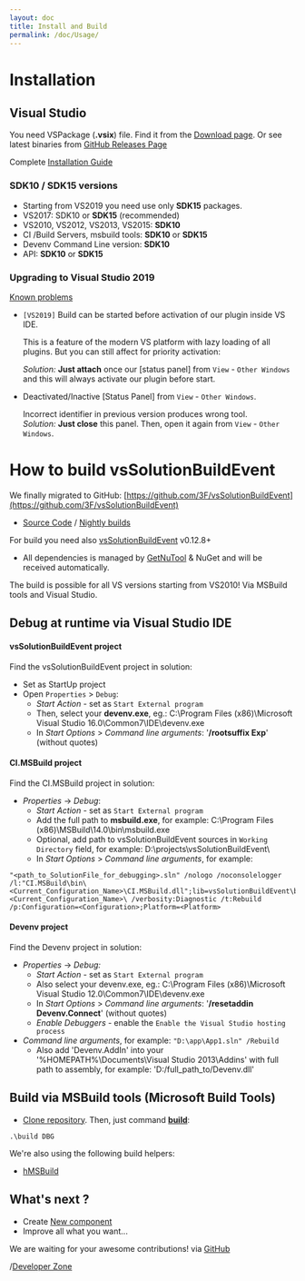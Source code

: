 ```yaml
---
layout: doc
title: Install and Build
permalink: /doc/Usage/
---
```


# Installation

## Visual Studio

You need VSPackage (**.vsix**) file. Find it from the [Download page](/Downloads/). Or see latest binaries from [GitHub Releases Page](https://github.com/3F/vsSolutionBuildEvent/releases)

Complete [Installation Guide]({{site.docp}}/Installation/)

### SDK10 / SDK15 versions

* Starting from VS2019 you need use only **SDK15** packages.
* VS2017: SDK10 or **SDK15** (recommended)
* VS2010, VS2012, VS2013, VS2015: **SDK10**
* CI /Build Servers, msbuild tools: **SDK10** or **SDK15**
* Devenv Command Line version: **SDK10**
* API: **SDK10** or **SDK15**

### Upgrading to Visual Studio 2019

[Known problems](https://github.com/3F/vsSolutionBuildEvent/pull/45)

* `[VS2019]` Build can be started before activation of our plugin inside VS IDE. 
    
    This is a feature of the modern VS platform with lazy loading of all plugins. But you can still affect for priority activation: 
    
    *Solution:* **Just attach** once our [status panel] from `View` - `Other Windows` and this will always activate our plugin before start.

* Deactivated/Inactive [Status Panel] from `View` - `Other Windows`.
    
    Incorrect identifier in previous version produces wrong tool.    
    *Solution:* **Just close** this panel. Then, open it again from `View` - `Other Windows`.

# How to build vsSolutionBuildEvent

We finally migrated to GitHub: [https://github.com/3F/vsSolutionBuildEvent](https://github.com/3F/vsSolutionBuildEvent)

* [Source Code](/Downloads/#Code) / [Nightly builds](/Downloads/#NightlyBuilds)

For build you need also [vsSolutionBuildEvent](https://github.com/3F/vsSolutionBuildEvent) v0.12.8+

* All dependencies is managed by [GetNuTool](https://github.com/3F/GetNuTool) & NuGet and will be received automatically.

The build is possible for all VS versions starting from VS2010! Via MSBuild tools and Visual Studio.

## Debug at runtime via Visual Studio IDE

#### vsSolutionBuildEvent project

Find the vsSolutionBuildEvent project in solution:

* Set as StartUp project
* Open `Properties` > `Debug`:
    * *Start Action* - set as `Start External program`
    * Then, select your **devenv.exe**, eg.: C:\Program Files (x86)\Microsoft Visual Studio 16.0\Common7\IDE\devenv.exe
    * In *Start Options* > *Command line arguments*: '**/rootsuffix Exp**' (without quotes)


#### CI.MSBuild project

Find the CI.MSBuild project in solution:

* *Properties* -> *Debug*:
    * *Start Action* - set as `Start External program`
    * Add the full path to **msbuild.exe**, for example: C:\Program Files (x86)\MSBuild\14.0\bin\msbuild.exe
    * Optional, add path to vsSolutionBuildEvent sources in `Working Directory` field, for example: D:\projects\vsSolutionBuildEvent\
    * In *Start Options* > *Command line arguments*, for example:

```{{site.msblang}}
"<path_to_SolutionFile_for_debugging>.sln" /nologo /noconsolelogger 
/l:"CI.MSBuild\bin\<Current_Configuration_Name>\CI.MSBuild.dll";lib=vsSolutionBuildEvent\bin\<Current_Configuration_Name>\ /verbosity:Diagnostic /t:Rebuild /p:Configuration=<Configuration>;Platform=<Platform>
```

#### Devenv project

Find the Devenv project in solution:

* *Properties* -> *Debug:*
    * *Start Action* - set as `Start External program`
    * Also select your devenv.exe, eg.: C:\Program Files (x86)\Microsoft Visual Studio 12.0\Common7\IDE\devenv.exe
    * In *Start Options* > *Command line arguments*: '**/resetaddin Devenv.Connect**' (without quotes)
    * *Enable Debuggers* - enable the `Enable the Visual Studio hosting process`
* *Command line arguments*, for example: `"D:\app\App1.sln" /Rebuild`
    * Also add 'Devenv.AddIn' into your '%HOMEPATH%\Documents\Visual Studio 2013\Addins' with full path to assembly, for example: '<Assembly>D:/full_path_to/Devenv.dll</Assembly>'


## Build via MSBuild tools (Microsoft Build Tools)

* [Clone repository](/Downloads/#Code). Then, just command [**build**](https://github.com/3F/vsSolutionBuildEvent/tree/master/bin):

```
.\build DBG
```

We're also using the following build helpers:

* [hMSBuild](https://github.com/3F/hMSBuild)

## What's next ?

* Create [New component]({{site.docp}}/Dev/New%20Component/)
* Improve all what you want...

We are waiting for your awesome contributions! via [GitHub](https://github.com/3F/vsSolutionBuildEvent/)

/[Developer Zone]({{site.docp}}/Dev/)
